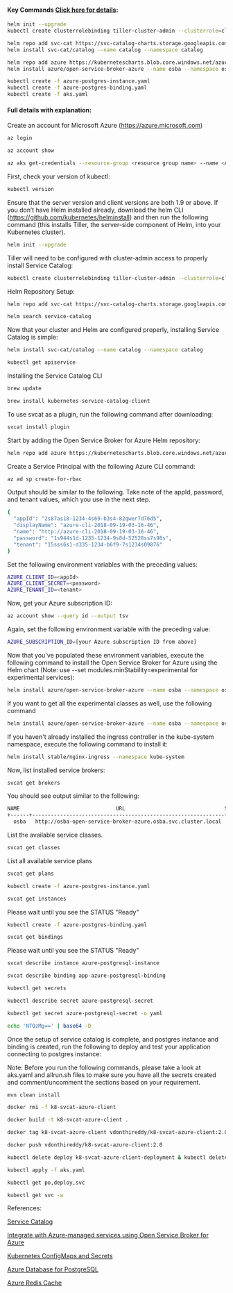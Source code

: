 #### Key Commands [Click here for details](#full-details-with-explanation):
```sh
helm init --upgrade
kubectl create clusterrolebinding tiller-cluster-admin --clusterrole=cluster-admin --serviceaccount=kube-system:default

helm repo add svc-cat https://svc-catalog-charts.storage.googleapis.com
helm install svc-cat/catalog --name catalog --namespace catalog

helm repo add azure https://kubernetescharts.blob.core.windows.net/azure
helm install azure/open-service-broker-azure --name osba --namespace osba --set azure.subscriptionId=**_AZURE SUBSCRIPTION ID_** --set azure.tenantId=**_AZURE TENANT ID_** --set azure.clientId=**_AZURE CLIENT ID_** --set azure.clientSecret=**_AZURE CLIENT SECRET_** --set modules.minStability=experimental

kubectl create -f azure-postgres-instance.yaml
kubectl create -f azure-postgres-binding.yaml
kubectl create -f aks.yaml
```

#### Full details with explanation:
Create an account for Microsoft Azure (https://azure.microsoft.com)
```sh
az login
```
```sh
az account show
```
```sh
az aks get-credentials --resource-group <resource group name> --name <AKS cluster name>
```
First, check your version of kubectl:
```sh
kubectl version
```
Ensure that the server version and client versions are both 1.9 or above.
If you don’t have Helm installed already, download the helm CLI (https://github.com/kubernetes/helminstall) and then run the following command (this installs Tiller, the server-side component of Helm, into your Kubernetes cluster).
```sh
helm init --upgrade
```
Tiller will need to be configured with cluster-admin access to properly install Service Catalog:
```sh
kubectl create clusterrolebinding tiller-cluster-admin --clusterrole=cluster-admin --serviceaccount=kube-system:default
```
Helm Repository Setup:
```sh
helm repo add svc-cat https://svc-catalog-charts.storage.googleapis.com
```
```sh
helm search service-catalog
```
Now that your cluster and Helm are configured properly, installing Service Catalog is simple:
```sh
helm install svc-cat/catalog --name catalog --namespace catalog
```
```sh
kubectl get apiservice
```

Installing the Service Catalog CLI
```sh
brew update
```
```sh
brew install kubernetes-service-catalog-client
```

To use svcat as a plugin, run the following command after downloading:
```sh
svcat install plugin
```

Start by adding the Open Service Broker for Azure Helm repository:
```sh
helm repo add azure https://kubernetescharts.blob.core.windows.net/azure
```

Create a Service Principal with the following Azure CLI command:
```sh
az ad sp create-for-rbac
```

Output should be similar to the following. Take note of the appId, password, and tenant values, which you use in the next step.
```sh
{
  "appId": "2s87as18-1234-4s69-b3s4-82qwer7d76d5",
  "displayName": "azure-cli-2018-09-19-03-16-46",
  "name": "http://azure-cli-2018-09-19-03-16-46",
  "password": "1s944s1d-1235-1234-9s8d-52528ss7s98s",
  "tenant": "15sss6s1-d335-1234-b6f9-7s1234s09876"
}
```

Set the following environment variables with the preceding values:
```sh
AZURE_CLIENT_ID=<appId>
AZURE_CLIENT_SECRET=<password>
AZURE_TENANT_ID=<tenant>
```

Now, get your Azure subscription ID:
```sh
az account show --query id --output tsv
```

Again, set the following environment variable with the preceding value:
```sh
AZURE_SUBSCRIPTION_ID=[your Azure subscription ID from above]
```

Now that you've populated these environment variables, execute the following command to install the Open Service Broker for Azure using the Helm chart (Note: use --set modules.minStability=experimental for experimental services):
```sh
helm install azure/open-service-broker-azure --name osba --namespace osba --set azure.subscriptionId=$AZURE_SUBSCRIPTION_ID --set azure.tenantId=$AZURE_TENANT_ID --set azure.clientId=$AZURE_CLIENT_ID --set azure.clientSecret=$AZURE_CLIENT_SECRET
```

If you want to get all the experimental classes as well, use the following command
```sh
helm install azure/open-service-broker-azure --name osba --namespace osba --set azure.subscriptionId=$AZURE_SUBSCRIPTION_ID --set azure.tenantId=$AZURE_TENANT_ID --set azure.clientId=$AZURE_CLIENT_ID --set azure.clientSecret=$AZURE_CLIENT_SECRET --set modules.minStability=experimental
```

If you haven't already installed the ingress controller in the kube-system namespace, execute the following command to install it:
```sh
helm install stable/nginx-ingress --namespace kube-system
```

Now, list installed service brokers:
```sh
svcat get brokers
```

You should see output similar to the following:
```sh
NAME                               URL                                STATUS
+------+--------------------------------------------------------------+--------+
  osba   http://osba-open-service-broker-azure.osba.svc.cluster.local   Ready
```

List the available service classes.
```sh
svcat get classes
```

List all available service plans
```sh
svcat get plans
```

```sh
kubectl create -f azure-postgres-instance.yaml
```

```sh
svcat get instances
```
Please wait until you see the STATUS "Ready"

```sh
kubectl create -f azure-postgres-binding.yaml
```

```sh
svcat get bindings
```
Please wait until you see the STATUS "Ready"

```sh
svcat describe instance azure-postgresql-instance
```

```sh
svcat describe binding app-azure-postgresql-binding
```

```sh
kubectl get secrets
```

```sh
kubectl describe secret azure-postgresql-secret
```

```sh
kubectl get secret azure-postgresql-secret -o yaml
```

```sh
echo 'NTQzMg==' | base64 -D
```
Once the setup of service catalog is complete, and postgres instance and binding is created, run the following to deploy and test your application connecting to postgres instance:

Note: Before you run the following commands, please take a look at aks.yaml and allrun.sh files to make sure you have all the secrets created and comment/uncomment the sections based on your requirement.

```sh
mvn clean install
```

```sh
docker rmi -f k8-svcat-azure-client
```
```sh
docker build -t k8-svcat-azure-client .
```
```sh
docker tag k8-svcat-azure-client vdonthireddy/k8-svcat-azure-client:2.0
```
```sh
docker push vdonthireddy/k8-svcat-azure-client:2.0
```

```sh
kubectl delete deploy k8-svcat-azure-client-deployment & kubectl delete service k8-svcat-azure-client-service
```
```sh
kubectl apply -f aks.yaml
```

```sh
kubectl get po,deploy,svc
```
```sh
kubectl get svc -w
```

References:

[Service Catalog](https://kubernetes.io/docs/concepts/extend-kubernetes/service-catalog/)

[Integrate with Azure-managed services using Open Service Broker for Azure](https://docs.microsoft.com/en-us/azure/aks/integrate-azure)

[Kubernetes ConfigMaps and Secrets](https://medium.com/google-cloud/kubernetes-configmaps-and-secrets-68d061f7ab5b)

[Azure Database for PostgreSQL](https://github.com/Azure/open-service-broker-azure/blob/master/docs/modules/postgresql.md)

[Azure Redis Cache](https://github.com/Azure/open-service-broker-azure/blob/master/docs/modules/rediscache.md)

